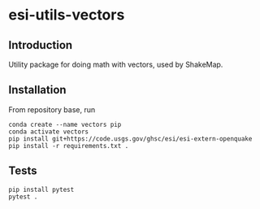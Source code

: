 # esi-utils-vectors

## Introduction

Utility package for doing math with vectors, used by ShakeMap. 

## Installation

From repository base, run
```
conda create --name vectors pip
conda activate vectors
pip install git+https://code.usgs.gov/ghsc/esi/esi-extern-openquake
pip install -r requirements.txt .
```

## Tests

```
pip install pytest
pytest .
```